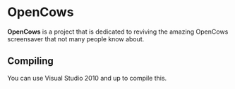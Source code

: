 # OpenCows
**OpenCows** is a project that is dedicated to reviving the amazing OpenCows screensaver that not many people know about.
## Compiling
You can use Visual Studio 2010 and up to compile this.